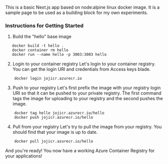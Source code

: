 This is a basic Next.js app based on node:alpine linux docker image. It is a sample page to be used as a building block for my own experiments.

### Instructions for Getting Started

1. Build the "hello" base image

```shell
   docker build -t hello .
   docker container rm hello
   docker run --name hello -p 3003:3003 hello
```

2.  Login to your container registry
    Let's login to your container registry. You can get the login URI and credentials from Access keys blade.

```shell
    docker login jojicr.azurecr.io
```

3.  Push to your registry
    Let's first prefix the image with your registry login URI so that it can be pushed to your private registry.
    The first command tags the image for uploading to your registry and the second pushes the image.

```shell
    docker tag hello jojicr.azurecr.io/hello
    docker push jojicr.azurecr.io/hello
```

4.  Pull from your registry
    Let's try to pull the image from your registry. You should find that your image is up to date.

```shell
    docker pull jojicr.azurecr.io/hello
```

And you're ready!
You now have a working Azure Container Registry for your applications!
